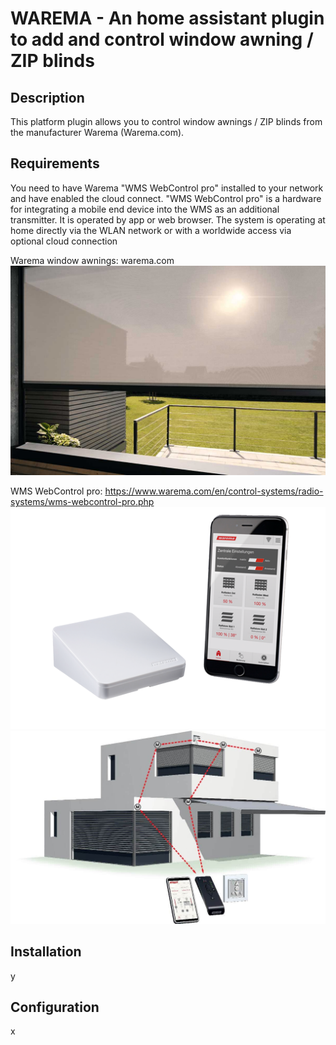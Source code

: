 # WAREMA - An home assistant plugin to add and control window awning / ZIP blinds


## Description
This platform plugin allows you to control window awnings / ZIP blinds from the manufacturer Warema (Warema.com). 

## Requirements
You need to have Warema "WMS WebControl pro" installed to your network and have enabled the cloud connect.
"WMS WebControl pro" is a hardware for integrating a mobile end device into the WMS as an additional transmitter. It is operated by app or web browser. The system is operating at home directly via the WLAN network or with a worldwide access via optional cloud connection

Warema window awnings: warema.com
![Warema window awning](./assets/ZIP-Example.jpg) 

WMS WebControl pro: https://www.warema.com/en/control-systems/radio-systems/wms-webcontrol-pro.php
![WMS WebControl pro](./assets/WMS.png)
![WMS WebControl Solution drawing](./assets/WMS-overview.jpg)

## Installation
y

## Configuration
x
